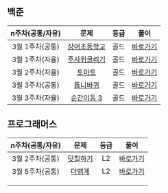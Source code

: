 ## 백준

| n주차(공통/자유) |                         문제                          | 등급 |                    풀이                    |
| :--------------: | :---------------------------------------------------: | :--: | :----------------------------------------: |
| 3월 1주차(공통)  | [상어초등학교](https://www.acmicpc.net/problem/21608) | 골드 | [바로가기](./백준_상어초등학교_21608.java) |
| 3월 1주차(자율)  | [주사위굴리기](https://www.acmicpc.net/problem/14499) | 골드 |  [바로가기](백준_주사위굴리기_14499.java)  |
| 3월 2주차(자율)  |    [토마토](https://www.acmicpc.net/problem/7569)     | 골드 |    [바로가기](./백준_토마토_7569.java)     |
| 3월 3주차(공통)  |   [톱니바퀴](https://www.acmicpc.net/problem/14891)   | 골드 |   [바로가기](./백준_톱니바퀴_14891.java)   |
| 3월 3주차(자율)  |  [순간이동 3](https://www.acmicpc.net/problem/13549)  | 골드 |  [바로가기](./백준_숨바꼭질3_13549.java)   |



## 프로그래머스

| n주차(공통/자유) |                             문제                             | 등급 |                   풀이                   |
| :--------------: | :----------------------------------------------------------: | :--: | :--------------------------------------: |
| 3월 2주차(공통)  | [덧칠하기](https://school.programmers.co.kr/learn/courses/30/lessons/161989) |  L2  | [바로가기](./프로그래머스_덧칠하기.java) |
| 3월 5주차(공통)  | [더맵게](https://school.programmers.co.kr/learn/courses/30/lessons/42626) |  L2  | [바로가기](./프로그래머스_더_맵게.java)  |
|                  |                                                              |      |                                          |
|                  |                                                              |      |                                          |
|                  |                                                              |      |                                          |
